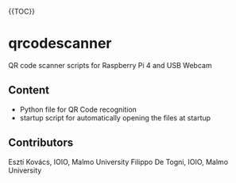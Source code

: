{{TOC}}

# qrcodescanner
QR code scanner scripts for Raspberry Pi 4 and USB Webcam

## Content
- Python file for QR Code recognition
- startup script for automatically opening the files at startup

## Contributors
Eszti Kovács, IOIO, Malmo University
Filippo De Togni, IOIO, Malmo University
